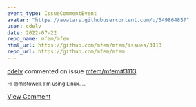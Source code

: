 ```yaml
---
event_type: IssueCommentEvent
avatar: "https://avatars.githubusercontent.com/u/54986485?"
user: cdelv
date: 2022-07-22
repo_name: mfem/mfem
html_url: https://github.com/mfem/mfem/issues/3113
repo_url: https://github.com/mfem/mfem
---
```


<a href='https://github.com/cdelv' target='_blank'>cdelv</a> commented on issue <a href='https://github.com/mfem/mfem/issues/3113' target='_blank'>mfem/mfem#3113</a>.

<small>Hi @mlstowell, I'm using Linux. ...</small>

<a href='https://github.com/mfem/mfem/issues/3113' target='_blank'>View Comment</a>